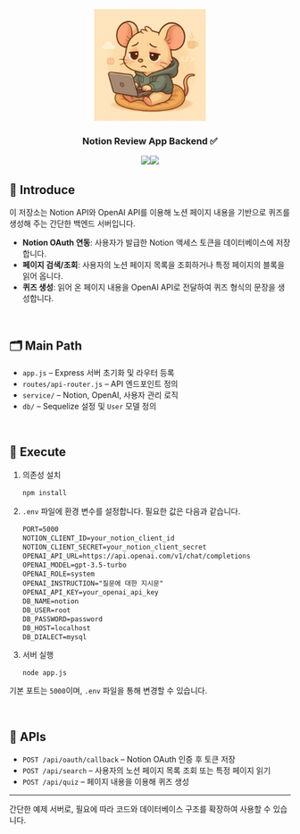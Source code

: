 <div align="center">

<!-- logo -->
<img src="public/image/tiredMouse.png" width="200"/>

### Notion Review App Backend ✅
[<img src="https://img.shields.io/badge/-readme.md-important?style=flat&logo=google-chrome&logoColor=white" />]()[<img src="https://img.shields.io/badge/project duration-2025.06.01~-green?style=flat&logo=&logoColor=white" />]()

</div>

## 📝 Introduce

이 저장소는 Notion API와 OpenAI API를 이용해 노션 페이지 내용을 기반으로 퀴즈를 생성해 주는 간단한 백엔드 서버입니다.
- **Notion OAuth 연동**: 사용자가 발급한 Notion 액세스 토큰을 데이터베이스에 저장합니다.
- **페이지 검색/조회**: 사용자의 노션 페이지 목록을 조회하거나 특정 페이지의 블록을 읽어 옵니다.
- **퀴즈 생성**: 읽어 온 페이지 내용을 OpenAI API로 전달하여 퀴즈 형식의 문장을 생성합니다.
<br />

## 🗂️ Main Path

- `app.js` – Express 서버 초기화 및 라우터 등록
- `routes/api-router.js` – API 엔드포인트 정의
- `service/` – Notion, OpenAI, 사용자 관리 로직
- `db/` – Sequelize 설정 및 `User` 모델 정의
<br />

## 🔧 Execute

1. 의존성 설치
   ```bash
   npm install
   ```
2. `.env` 파일에 환경 변수를 설정합니다. 필요한 값은 다음과 같습니다.
   ```
   PORT=5000
   NOTION_CLIENT_ID=your_notion_client_id
   NOTION_CLIENT_SECRET=your_notion_client_secret
   OPENAI_API_URL=https://api.openai.com/v1/chat/completions
   OPENAI_MODEL=gpt-3.5-turbo
   OPENAI_ROLE=system
   OPENAI_INSTRUCTION="질문에 대한 지시문"
   OPENAI_API_KEY=your_openai_api_key
   DB_NAME=notion
   DB_USER=root
   DB_PASSWORD=password
   DB_HOST=localhost
   DB_DIALECT=mysql
   ```
3. 서버 실행
   ```bash
   node app.js
   ```

기본 포트는 `5000`이며, `.env` 파일을 통해 변경할 수 있습니다.

<br />

## 📄 APIs

- `POST /api/oauth/callback` – Notion OAuth 인증 후 토큰 저장
- `POST /api/search` – 사용자의 노션 페이지 목록 조회 또는 특정 페이지 읽기
- `POST /api/quiz` – 페이지 내용을 이용해 퀴즈 생성

---

간단한 예제 서버로, 필요에 따라 코드와 데이터베이스 구조를 확장하여 사용할 수 있습니다.
